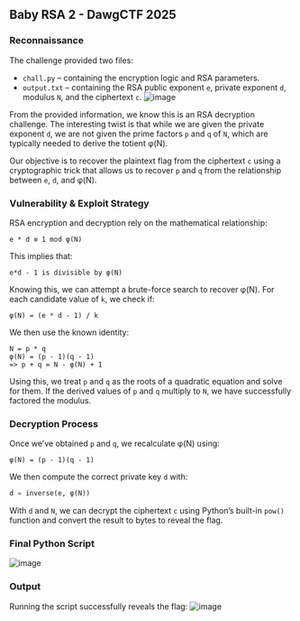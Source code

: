 ## Baby RSA 2 - DawgCTF 2025
### Reconnaissance
The challenge provided two files:
- `chall.py` – containing the encryption logic and RSA parameters.
- `output.txt` – containing the RSA public exponent `e`, private exponent `d`, modulus `N`, and the ciphertext `c`.
![image](https://github.com/user-attachments/assets/f45e3f1b-3bbd-46bb-bef2-34f5090ed487)

From the provided information, we know this is an RSA decryption challenge. The interesting twist is that while we are given the private exponent `d`, we are not given the prime factors `p` and `q` of `N`, which are typically needed to derive the totient φ(N).

Our objective is to recover the plaintext flag from the ciphertext `c` using a cryptographic trick that allows us to recover `p` and `q` from the relationship between `e`, `d`, and φ(N).
### Vulnerability & Exploit Strategy
RSA encryption and decryption rely on the mathematical relationship:
```
e * d ≡ 1 mod φ(N)
```

This implies that:
```
e*d - 1 is divisible by φ(N)
```

Knowing this, we can attempt a brute-force search to recover φ(N). For each candidate value of `k`, we check if:
```
φ(N) = (e * d - 1) / k
```

We then use the known identity:
```
N = p * q
φ(N) = (p - 1)(q - 1)
=> p + q = N - φ(N) + 1
```

Using this, we treat `p` and `q` as the roots of a quadratic equation and solve for them. If the derived values of `p` and `q` multiply to `N`, we have successfully factored the modulus.
### Decryption Process
Once we’ve obtained `p` and `q`, we recalculate φ(N) using:
```
φ(N) = (p - 1)(q - 1)
```

We then compute the correct private key `d` with:
```python
d = inverse(e, φ(N))
```

With `d` and `N`, we can decrypt the ciphertext `c` using Python’s built-in `pow()` function and convert the result to bytes to reveal the flag.
### Final Python Script
![image](https://github.com/user-attachments/assets/6700ce57-5590-4170-a94f-91997bcae20d)

### Output
Running the script successfully reveals the flag:
![image](https://github.com/user-attachments/assets/800a642b-6ba1-4b36-86a0-4f8b02641f46)
